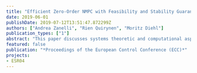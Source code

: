 ```yaml
---
title: "Efficient Zero-Order NMPC with Feasibility and Stability Guarantees"
date: 2019-06-01
publishDate: 2019-07-12T13:51:47.872299Z
authors: ["Andrea Zanelli", "Rien Quirynen", "Moritz Diehl"]
publication_types: ["1"]
abstract: "This paper discusses systems theoretic and computational aspects of a feasible, but suboptimal, nonlinear model predictive control scheme based on fixed sensitivities of the functions representing the constraints and cost of the underlying nonlinear programs. In particular, it will be shown how, by freezing the sensitivities computed at the desired steady state of the system, an efficient, structure-exploiting scheme is obtained that can considerably speed up the computations required for both construction and solution of the quadratic subproblems.Moreover, the local stability properties of the converged solution are analysed using results on pseudo expansions of generalized equations present in the literature. The effectiveness of the proposed scheme is demonstrated on a non-trivial benchmark where large speedups can be achieved."
featured: false
publication: "*Proceedings of the European Control Conference (ECC)*"
projects:
- ESR04
---
```

